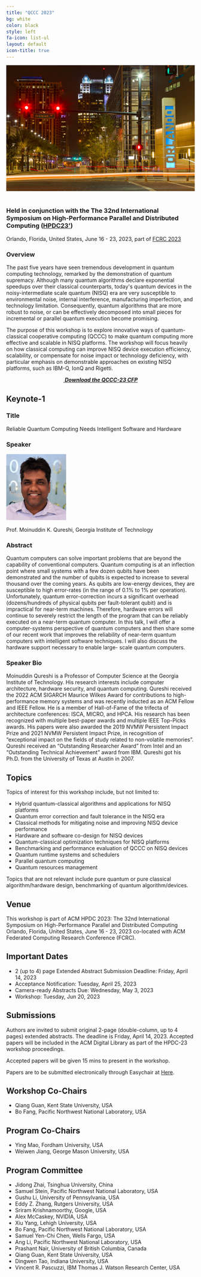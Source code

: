 ```yaml
---
title: "QCCC 2023"
bg: white
color: black
style: left
fa-icon: list-ul
layout: default
icon-title: true
---
```

 
<div style="text-align:center;">
  <span class="fa-stack subtlecircle" style="font-size:64px; background:rgba(0,128,0,0.1)">
    <i class="fa fa-circle fa-stack-2x text-white"></i>
    <i class="fa fa-server fa-stack-1x text-green"></i>
  </span>
</div>

<div style="text-align:center;">
  <a href="https://www.hpdc.org/2023/"><img width="800px" src="img/orlandobackground.jpeg"/></a>
  &nbsp;  &nbsp;  &nbsp;  &nbsp;
</div>

    
### Held in conjunction with the The 32nd International Symposium on High-Performance Parallel and Distributed Computing ([HPDC23'](https://www.hpdc.org/2023/))
Orlando, Florida, United States, June 16 - 23, 2023, part of [FCRC 2023](https://fcrc.acm.org/)


### Overview
The past five years have seen tremendous development in quantum computing technology, remarked by the demonstration of quantum supremacy. Although many quantum algorithms declare exponential speedups over their classical counterparts, today's quantum devices in the noisy-intermediate scale quantum (NISQ) era are very susceptible to environmental noise, internal interference, manufacturing imperfection, and technology limitation. Consequently, quantum algorithms that are more robust to noise, or can be effectively decomposed into small pieces for incremental or parallel quantum execution become promising.  

The purpose of this workshop is to explore innovative ways of quantum-classical cooperative computing (QCCC) to make quantum computing more effective and scalable in NISQ platforms. The workshop will focus heavily on how classical computing can improve NISQ device execution efficiency, scalability, or compensate for noise impact or technology deficiency, with particular emphasis on demonstrable approaches on existing NISQ platforms, such as IBM-Q, IonQ and Rigetti.




<div style="text-align:center;">
  <p>
    <a href="qccc-cfp.txt">
      <i class="fa fa-file-text-o">&nbsp;<b>Download the QCCC-23 CFP </b></i>
    </a>
  </p>
</div>

<!--

## Workshop Program

<table style="width:90%;border:1px;margin-left:auto;margin-right:auto;margin-top:1em;margin-bottom:1em">

<tr><td style="width:20%;vertical-align:top;text-align:center;background-color:#D5F5E3;"><b> 5/30/2022 10:20 to 10:25 AM ET</b></td><td style="width:80%;background-color:#F6DDCC;">

<p><font style="font-face:bold;"><b>Workshop Openning</b></font></p> <p> Ang Li and Qiang Guan </p> </td></tr>


<tr><td style="width:20%;vertical-align:top;text-align:center;background-color:#D5F5E3;"><b> 5/30/2022 10:25 to 11:25 AM ET</b></td><td style="width:80%;background-color:#F6DDCC;">

<p><font style="font-face:bold;"><b>Keynote: Hybrid Quantum / Classical Algorithms for Machine Learning</b></font></p> <p> Prof. Nathan Wiebe, University of Toronto </p> </td></tr>


<tr><td style="width:20%;vertical-align:top;text-align:center;background-color:#D5F5E3;"><b>11:30 to 12:00 PM ET</b></td><td style="width:80%;background-color:#F6DDCC;">

<p><font style="font-face:bold;"><b>Talk-1: Methods and Results for Quantum Optimal Pulse Control on Superconducting Qubit Systems</b></font></p> <p> Elisha Siddiqui Matekole, Brookhaven National Laboratory </p> </td></tr>


<tr><td style="width:20%;vertical-align:top;text-align:center;background-color:#D5F5E3;"><b>12:00 to 12:30 PM ET</b></td><td style="width:80%;background-color:#F6DDCC;">
<p>
<font style="font-face:bold;"><b>Talk-2: Locality-aware Qubit Routing for the Grid Architecture</b></font></p><p> Avah Banerjee, Missouri University of Science and Technology </p> </td></tr>

<tr><td style="width:20%;vertical-align:top;text-align:center;background-color:#D5F5E3;"><b>12:30 to 13:00 PM ET</b></td><td style="width:80%;background-color:#F6DDCC;">
<p><font style="font-face:bold;"><b>Talk-3: SQCC: Smart Quantum Circuit Cutting</b></font></p><p> Betis Baheri, Kent State University  </p></td></tr>

<tr><td style="width:20%;vertical-align:top;text-align:center;background-color:#D5F5E3;"><b>13:00 to 13:30 PM ET</b></td><td style="width:80%;background-color:#F6DDCC;"><p>
<font style="font-face:bold;"><b>Talk-4: Improving Variational Quantum Algorithms performance through Weighted Quantum Ensembles</b></font></p><p> Samuel Stein, Pacific Northwest National Laboratory </p> </td></tr>


<tr><td style="width:20%;vertical-align:top;text-align:center;background-color:#D5F5E3;"><b>13:30 to 14:00 PM ET</b></td><td style="width:80%;background-color:#F6DDCC;"><p>
<font style="font-face:bold;"><b>Talk-5: Quantum Processor Performance through Quantum Distance Metrics Over An Algorithm Suite</b></font></p><p>  Samuel Stein, Pacific Northwest National Laboratory </p></td></tr>

<tr><td style="width:20%;vertical-align:top;text-align:center;background-color:#D5F5E3;"><b>13:40 PM to 14:45 PM ET</b></td><td style="width:80%;background-color:#F6DDCC;">Workshop Closing Comments </td></tr>
</table>
-->

## Keynote-1

### Title

Reliable Quantum Computing Needs Intelligent Software and Hardware

### Speaker

<div style="text-align:left;">
  <a href="https://cqiqc.physics.utoronto.ca/people/nathan-wiebe/"><img width="160px" src="img/MoinPic.jpg"/></a>
  &nbsp;  &nbsp;  &nbsp;  &nbsp;
</div>

Prof. Moinuddin K. Qureshi, Georgia Institute of Technology


### Abstract

Quantum computers can solve important problems that are beyond the capability of conventional computers. Quantum computing is at an inflection point where small systems with a few dozen qubits have been demonstrated and the number of qubits is expected to increase to several thousand over the coming years. As qubits are low-energy devices, they are susceptible to high error-rates (in the range of 0.1% to 1% per operation). Unfortunately, quantum error-correction incurs a significant overhead (dozens/hundreds of physical qubits per fault-tolerant qubit) and is impractical for near-term machines. Therefore, hardware errors will continue to severely restrict the length of the program that can be reliably executed on a near-term quantum computer. In this talk, I will offer a computer-systems perspective of quantum computers and then share some of our recent work that improves the reliability of near-term quantum computers with intelligent software techniques. I will also discuss the hardware support necessary to enable large- scale quantum computers.

### Speaker Bio

Moinuddin Qureshi is a Professor of Computer Science at the Georgia Institute of Technology. His research interests include computer architecture, hardware security, and quantum computing. Qureshi received the 2022 ACM SIGARCH Maurice Wilkes Award for contributions to high-performance memory systems and was recently inducted as an ACM Fellow and IEEE Fellow. He is a member of Hall-of-Fame of the trifecta of architecture conferences: ISCA, MICRO, and HPCA. His research has been recognized with multiple best-paper awards and multiple IEEE Top-Picks awards. His papers were also awarded the 2019 NVMW Persistent Impact Prize and 2021 NVMW Persistent Impact Prize, in recognition of “exceptional impact on the fields of study related to non-volatile memories”. Qureshi received an “Outstanding Researcher Award” from Intel and an “Outstanding Technical Achievement” award from IBM. Qureshi got his Ph.D. from the University of Texas at Austin in 2007. 




## Topics

Topics of interest for this workshop include, but not limited to:
* Hybrid quantum-classical algorithms and applications for NISQ platforms
* Quantum error correction and fault tolerance in the NISQ era
* Classical methods for mitigating noise and improving NISQ device performance
* Hardware and software co-design for NISQ devices
* Quantum-classical optimization techniques for NISQ platforms
* Benchmarking and performance evaluation of QCCC on NISQ devices
* Quantum runtime systems and schedulers
* Parallel quantum computing
* Quantum resources management


Topics that are not relevant include pure quantum or pure classical algorithm/hardware design, benchmarking of quantum algorithm/devices. 

## Venue

This workshop is part of ACM HPDC 2023: The 32nd International Symposium on High-Performance Parallel and Distributed Computing
Orlando, Florida, United States, June 16 - 23, 2023 co-located with ACM Federated Computing Research Conference (FCRC).


## Important Dates 

* 2 (up to 4) page Extended Abstract Submission Deadline: Friday, April 14, 2023
* Acceptance Notification: Tuesday, April 25, 2023
* Camera-ready Abstracts Due: Wednesday, May 3, 2023
* Workshop: Tuesday, Jun 20, 2023


## Submissions
Authors are invited to submit original 2-page (double-column, up to 4 pages) extended abstracts. The deadline is Friday, April 14, 2023. Accepted papers will be included in the ACM Digital Library as part of the HPDC-23 workshop proceedings. 

<!-- 

Full papers for the workshop proceedings will be due Tuesday, March 15, 2022. The full paper is limited to 6 pages without references. Please use the IEEE Conference Proceedings format for your submissions: [IEEE Template](https://www.ieee.org/conferences/publishing/templates.html). 

-->

Accepted papers will be given 15 mins to present in the workshop.

Papers are to be submitted electronically through Easychair at [Here](https://easychair.org/my/conference?conf=qccc2023).

## Workshop Co-Chairs
* Qiang Guan, Kent State University, USA
* Bo Fang, Pacific Northwest National Laboratory, USA

## Program Co-Chairs

* Ying Mao, Fordham University, USA
* Weiwen Jiang, George Mason University, USA

## Program Committee


* Jidong Zhai, Tsinghua University, China
* Samuel Stein, Pacific Northwest National Laboratory, USA
* Gushu Li, University of Pennsylvania, USA
* Eddy Z. Zhang, Rutgers University, USA
* Sriram Krishnamoorthy, Google, USA
* Alex McCaskey, NVIDIA, USA
* Xiu Yang, Lehigh University, USA
* Bo Fang, Pacific Northwest National Laboratory, USA
* Samuel Yen-Chi Chen, Wells Fargo, USA
* Ang Li, Pacific Northwest National Laboratory, USA
* Prashant Nair, University of British Columbia, Canada
* Qiang Guan, Kent State University, USA
* Dingwen Tao, Indiana University, USA
* Vincent R. Pascuzzi, IBM Thomas J. Watson Research Center, USA


<script type='text/javascript' id='clustrmaps' src='//cdn.clustrmaps.com/map_v2.js?cl=ffffff&w=300&t=tt&d=cIhgYH1fFbP-ZJ070ZjU28sR5hr_iWckMoZ9Qd3Yw1c&co=1a6ea8'></script>
